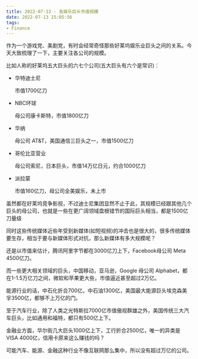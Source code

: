 ```yaml
---
title: 2022-07-13 - 各娱乐巨头市值规模
date: 2022-07-13 15:05:56
tags:
- Finance
---
```


作为一个游戏党、美剧党，有时会经常奇怪那些好莱坞娱乐业巨头之间的关系。今天大致梳理了一下，主要关注各公司的规模。

比如人称的好莱坞五大巨头的六七个公司(五大巨头有六个是常识)：

*   华特迪士尼

    市值1700亿刀

*   NBC环球

    母公司康卡斯特，市值1800亿刀

*   华纳

    母公司 AT&T，美国通信三巨头之一，市值1500亿刀

*   哥伦比亚营业

    母公司索尼，日本巨头，市值14万亿日元，约合1000亿刀

*   派拉蒙

    市值160亿刀，母公司全美娱乐，未上市

虽然都在好莱坞竞争影视，不过迪士尼集团显然不止于此，其规模已经跟其他几个巨头的母公司，也就是一些在更广阔领域盘根错节的国际巨头相当，都是1500亿刀量级

同时这些传统媒体近些年受到新媒体(如短视频)的冲击也是很大的，很多传统媒体要生存，相当于要与新媒体形式对抗，那么新媒体有多大规模呢？

还是以市值来估计，腾讯阿里字节都在3000亿刀上下，Facebook母公司 Meta 4500亿刀。

而一些更大相关领域的巨头，中国移动，亚马逊，Google 母公司 Alphabet，都在1-1.5万亿刀之间，微软和苹果更大些，市值逼近甚至超过2万亿。

能源行业的话，中石化折合700亿，中石油1300亿，美国最大能源巨头埃克森美孚3500亿，都够不上万亿的门。

至于汽车行业，除了人类之光特斯拉7000亿市值傲视群雄之外，美国传统三大汽车巨头，比如通用和福特，都只有500亿上下。

金融业方面，华尔街几大巨头1000亿上下，工行折合2500亿，唯一的异类是 VISA 4000亿，信用卡原来这么赚钱的吗？

可能汽车、能源、金融这种行业不像互联网那么集中，所以没有超过万亿的公司。

